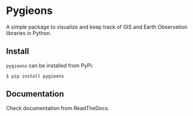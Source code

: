 # Pygieons

A simple package to visualize and keep track of GIS and Earth Observation libraries in Python.

## Install

`pygieons` can be installed from PyPi:

`$ pip install pygieons`

## Documentation

Check documentation from ReadTheDocs.